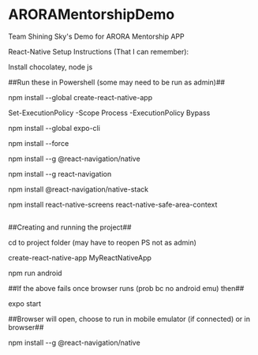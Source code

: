 # ARORAMentorshipDemo
Team Shining Sky's Demo for ARORA Mentorship APP

React-Native Setup Instructions (That I can remember):

Install chocolatey, node js

##Run these in Powershell (some may need to be run as admin)##

npm install --global create-react-native-app

Set-ExecutionPolicy -Scope Process -ExecutionPolicy Bypass

npm install --global expo-cli

npm install --force

npm install --g @react-navigation/native

npm install --g react-navigation

npm install @react-navigation/native-stack

npm install react-native-screens react-native-safe-area-context
##


##Creating and running the project##

cd to project folder (may have to reopen PS not as admin)

create-react-native-app MyReactNativeApp

npm run android

##If the above fails once browser runs (prob bc no android emu) then##

expo start

##Browser will open, choose to run in mobile emulator (if connected) or in browser##

npm install --g @react-navigation/native
